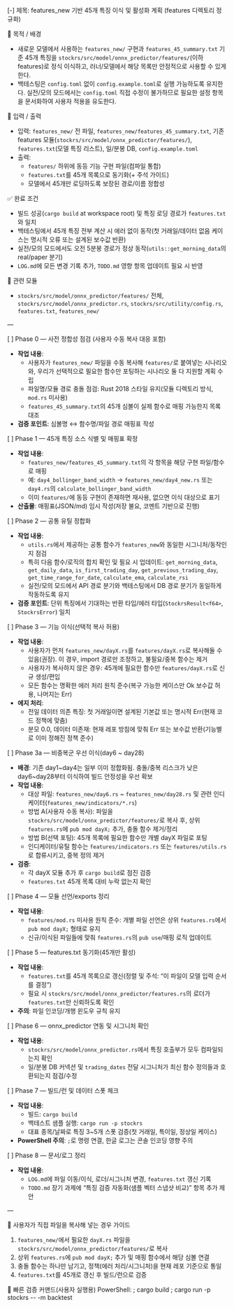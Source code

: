 [-] 제목: features_new 기반 45개 특징 이식 및 활성화 계획 (features 디렉토리 정규화)

📌 목적 / 배경
- 새로운 모델에서 사용하는 `features_new/` 구현과 `features_45_summary.txt` 기준 45개 특징을 `stockrs/src/model/onnx_predictor/features/`(이하 features)로 정식 이식하고, 러너/모델에서 해당 목록만 안정적으로 사용할 수 있게 한다.
- 백테스팅은 `config.toml` 없이 `config.example.toml`로 실행 가능하도록 유지한다. 실전/모의 모드에서는 `config.toml` 직접 수정이 불가하므로 필요한 설정 항목을 문서화하여 사용자 적용을 유도한다.

🔧 입력 / 출력
- 입력: `features_new/` 전 파일, `features_new/features_45_summary.txt`, 기존 features 모듈(`stockrs/src/model/onnx_predictor/features/`), `features.txt`(모델 특징 리스트), 일/분봉 DB, `config.example.toml`
- 출력: 
  - `features/` 하위에 동등 기능 구현 파일(컴파일 통합)
  - `features.txt`를 45개 목록으로 동기화(+ 주석 가이드)
  - 모델에서 45개만 로딩하도록 보장된 경로/이름 정합성

✅ 완료 조건
- 빌드 성공(`cargo build` at workspace root) 및 특징 로딩 경로가 `features.txt`와 일치
- 백테스팅에서 45개 특징 전부 계산 시 에러 없이 동작(첫 거래일/데이터 없음 케이스는 명시적 오류 또는 설계된 보수값 반환)
- 실전/모의 모드에서도 오전 5분봉 경로가 정상 동작(`utils::get_morning_data`의 real/paper 분기)
- `LOG.md`에 모든 변경 기록 추가, `TODO.md` 영향 항목 업데이트 필요 시 반영

🧩 관련 모듈
- `stockrs/src/model/onnx_predictor/features/` 전체, `stockrs/src/model/onnx_predictor.rs`, `stockrs/src/utility/config.rs`, `features.txt`, `features_new/`

—

[ ] Phase 0 — 사전 정합성 점검 (사용자 수동 복사 대응 포함)
- **작업 내용**:
  - 사용자가 `features_new/` 파일을 수동 복사해 `features/`로 붙여넣는 시나리오와, 우리가 선택적으로 필요한 함수만 포팅하는 시나리오 둘 다 지원할 계획 수립
  - 파일명/모듈 경로 충돌 점검: Rust 2018 스타일 유지(모듈 디렉토리 방식, `mod.rs` 미사용)
  - `features_45_summary.txt`의 45개 심볼이 실제 함수로 매핑 가능한지 목록 대조
- **검증 포인트**: 심볼명 ↔ 함수명/파일 경로 매핑표 작성

[ ] Phase 1 — 45개 특징 소스 식별 및 매핑표 확정
- **작업 내용**:
  - `features_new/features_45_summary.txt`의 각 항목을 해당 구현 파일/함수로 매핑
  - 예: `day4_bollinger_band_width` → `features_new/day4_new.rs` 또는 `day4.rs`의 `calculate_bollinger_band_width`
  - 이미 `features/`에 동등 구현이 존재하면 재사용, 없으면 이식 대상으로 표기
- **산출물**: 매핑표(JSON/md) 임시 작성(저장 불요, 코멘트 기반으로 진행)

[ ] Phase 2 — 공통 유틸 정합화
- **작업 내용**:
  - `utils.rs`에서 제공하는 공통 함수가 `features_new`와 동일한 시그니처/동작인지 점검
  - 특히 다음 함수/로직의 합치 확인 및 필요 시 업데이트: `get_morning_data`, `get_daily_data`, `is_first_trading_day`, `get_previous_trading_day`, `get_time_range_for_date`, `calculate_ema`, `calculate_rsi`
  - 실전/모의 모드에서 API 경로 분기와 백테스팅에서 DB 경로 분기가 동일하게 작동하도록 유지
- **검증 포인트**: 단위 특징에서 기대하는 반환 타입/에러 타입(`StockrsResult<f64>`, `StockrsError`) 일치

[ ] Phase 3 — 기능 이식(선택적 복사 허용)
- **작업 내용**:
  - 사용자가 먼저 `features_new/dayX.rs`를 `features/dayX.rs`로 복사해둘 수 있음(권장). 이 경우, import 경로만 조정하고, 불필요/중복 함수는 제거
  - 사용자가 복사하지 않은 경우: 45개에 필요한 함수만 `features/dayX.rs`로 신규 생성/편입
  - 모든 함수는 명확한 에러 처리 원칙 준수(복구 가능한 케이스만 Ok 보수값 허용, 나머지는 Err)
- **에지 처리**:
  - 전일 데이터 의존 특징: 첫 거래일이면 설계된 기본값 또는 명시적 Err(현재 코드 정책에 맞춤)
  - 분모 0.0, 데이터 미존재: 현재 레포 방침에 맞춰 Err 또는 보수값 반환(기능별로 이미 정해진 정책 준수)

[ ] Phase 3a — 비중복군 우선 이식(day6 ~ day28)
- **배경**: 기존 day1~day4는 일부 이미 정합화됨. 충돌/중복 리스크가 낮은 day6~day28부터 이식하여 빌드 안정성을 우선 확보
- **작업 내용**:
  - 대상 파일: `features_new/day6.rs` ~ `features_new/day28.rs` 및 관련 인디케이터(`features_new/indicators/*.rs`)
  - 방법 A(사용자 수동 복사): 파일을 `stockrs/src/model/onnx_predictor/features/`로 복사 후, 상위 `features.rs`에 `pub mod dayX;` 추가, 충돌 함수 제거/정리
  - 방법 B(선택 포팅): 45개 목록에 필요한 함수만 개별 dayX 파일로 포팅
  - 인디케이터/유틸 함수는 `features/indicators.rs` 또는 `features/utils.rs`로 합류시키고, 중복 정의 제거
- **검증**:
  - 각 dayX 모듈 추가 후 `cargo build`로 점진 검증
  - `features.txt` 45개 목록 대비 누락 없는지 확인

[ ] Phase 4 — 모듈 선언/exports 정리
- **작업 내용**:
  - `features/mod.rs` 미사용 원칙 준수: 개별 파일 선언은 상위 `features.rs`에서 `pub mod dayX;` 형태로 유지
  - 신규/이식된 파일들에 맞춰 `features.rs`의 `pub use`/매핑 로직 업데이트

[ ] Phase 5 — features.txt 동기화(45개만 활성)
- **작업 내용**:
  - `features.txt`를 45개 목록으로 갱신(정렬 및 주석: “이 파일이 모델 입력 순서를 결정”)
  - 필요 시 `stockrs/src/model/onnx_predictor/features.rs`의 로더가 `features.txt`만 신뢰하도록 확인
- **주의**: 파일 인코딩/개행 윈도우 규칙 유지

[ ] Phase 6 — onnx_predictor 연동 및 시그니처 확인
- **작업 내용**:
  - `stockrs/src/model/onnx_predictor.rs`에서 특징 호출부가 모두 컴파일되는지 확인
  - 일/분봉 DB 커넥션 및 `trading_dates` 전달 시그니처가 최신 함수 정의들과 호환되는지 점검/수정

[ ] Phase 7 — 빌드/런 및 데이터 스폿 체크
- **작업 내용**:
  - 빌드: `cargo build`
  - 백테스트 샘플 실행: `cargo run -p stockrs`
  - 대표 종목/날짜로 특징 3~5개 스폿 검증(첫 거래일, 특이일, 정상일 케이스)
- **PowerShell 주의**: `;`로 명령 연결, 한글 로그는 콘솔 인코딩 영향 주의

[ ] Phase 8 — 문서/로그 정리
- **작업 내용**:
  - `LOG.md`에 파일 이동/이식, 로더/시그니처 변경, `features.txt` 갱신 기록
  - `TODO.md` 장기 과제에 “특징 검증 자동화(샘플 벡터 스냅샷 비교)” 항목 추가 제안

—

📎 사용자가 직접 파일을 복사해 넣는 경우 가이드
1) `features_new/`에서 필요한 `dayX.rs` 파일을 `stockrs/src/model/onnx_predictor/features/`로 복사
2) 상위 `features.rs`에 `pub mod dayX;` 추가 및 매핑 함수에서 해당 심볼 연결
3) 충돌 함수는 하나만 남기고, 정책(에러 처리/시그니처)을 현재 레포 기준으로 통일
4) `features.txt`를 45개로 갱신 후 빌드/런으로 검증

🧪 빠른 검증 커맨드(사용자 실행용)
PowerShell:
; cargo build
; cargo run -p stockrs -- -m backtest


